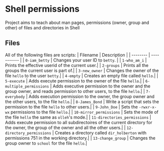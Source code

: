 # Shell permissions
Project aims to teach about man pages, permissions (owner, group and other) of files and directories in Shell

## Files
All of the following files are scripts:
| Filename | Description |
| -------- | ----------- |
| `0-iam_betty` | Changes your user ID to `betty`. |
| `1-who_am_i` | Prints the effective userid of the current user.|
| `2-groups` | Prints all the groups the current user is part of.|
| `3-new_owner` | Changes the owner of the file `hello` to the user `betty`.|
| `4-empty` | Creates an empty file called `hello`.|
| `5-execute` | Adds execute permission to the owner of the file `hello`.|
| `6-multiple_permissions` | Adds executive permission to the owner and the group owner, and reads permission to other users, to the file `hello`.|
| `7-everybody` | Adds execution permission to the owner, the group owner and the other users, to the file `hello`.|
| `8-James_Bond` | Write a script that sets the permission to the file `hello` to other users.|
| `9-John_Doe` | Sets the `-rwxr-x-wx` permissions to the file `hello`.|
| `10-mirror_permissions` | Sets the mode of the file `hello` the same as `olleh`'s mode.|
| `11-directories_permissions` | Adds execute permission to all subdirectoires of the current directory for the owner, the group of the owner and all the other users.|
| `12-directory_permissions` | Creates a directory called `dir_holberton` with permissions 751 in the working directory.|
| `13-change_group` | Changes the group owner to `school` for the file `hello`.|
